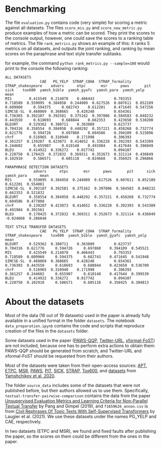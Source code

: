 # Benchmarking

The file `evaluation.py` contains code (very simple) for scoring a metric against all datasets.
The files `score_mis.py` and `score_new_metric.py` produce examples of how a metric can be scored.
They print the scores to the console output, however, one could save the scores to a ranking table of metrics.
The file `rank_metrics.py` shows an example of this: it ranks 5 metrics on all datasets,
and outputs the joint ranking, and ranking by mean scores on the paraphrase and text style transfer subtasks.

for example, the command `python rank_metrics.py --sample=100` would print to the console 
the following ranking:
```
ALL DATASETS
                CAE   PG_YELP  STRAP_COHA  STRAP_formality  STRAP_shakespeare    advers      etpc       msr      paws       pit      sick    tox600  yamsh_bible  yamsh_gyafc  yamsh_para  yamsh_yelp      mean
MIS        0.415549  0.214878    0.466443         0.703353           0.718589  0.559095  0.384958  0.244989  0.617526  0.607611  0.852189  0.609960     0.594375     0.682743    0.612201    0.471645  0.547256
SIMCSE-SL  0.468069  0.368665    0.428248         0.654361           0.736303  0.392107  0.392581  0.375162  0.397806  0.584583  0.848232  0.443550     0.618693     0.688844    0.662353    0.423650  0.530200
BLEURT     0.529362  0.380711    0.363089         0.623737           0.704316  0.358554  0.384958  0.448292  0.357221  0.458268  0.732774  0.621776     0.594726     0.697860    0.604586    0.394109  0.515896
chrF       0.516965  0.310940    0.171998         0.306393           0.361257  0.139287  0.423073  0.414652  0.336228  0.392393  0.543309  0.244602     0.655907     0.610148    0.491984    0.417644  0.396049
BLEU       0.414922  0.336272    0.017742         0.094107           0.228750  0.178425  0.372832  0.369311  0.352673  0.321114  0.436849  0.102910     0.586571     0.605118   -0.024668    0.356925  0.296866

PARAPHRASE DETECTION DATASETS
             advers      etpc       msr      paws       pit      sick  yamsh_para      mean
MIS        0.559095  0.384958  0.244989  0.617526  0.607611  0.852189    0.612201  0.554081
SIMCSE-SL  0.392107  0.392581  0.375162  0.397806  0.584583  0.848232    0.662353  0.521832
BLEURT     0.358554  0.384958  0.448292  0.357221  0.458268  0.732774    0.604586  0.477808
chrF       0.139287  0.423073  0.414652  0.336228  0.392393  0.543309    0.491984  0.391561
BLEU       0.178425  0.372832  0.369311  0.352673  0.321114  0.436849   -0.024668  0.286648

TEXT STYLE TRANSFER DATASETS
                CAE   PG_YELP  STRAP_COHA  STRAP_formality  STRAP_shakespeare    tox600  yamsh_bible  yamsh_gyafc  yamsh_yelp      mean
BLEURT     0.529362  0.380711    0.363089         0.623737           0.704316  0.621776     0.594726     0.697860    0.394109  0.545521
MIS        0.415549  0.214878    0.466443         0.703353           0.718589  0.609960     0.594375     0.682743    0.471645  0.541948
SIMCSE-SL  0.468069  0.368665    0.428248         0.654361           0.736303  0.443550     0.618693     0.688844    0.423650  0.536709
chrF       0.516965  0.310940    0.171998         0.306393           0.361257  0.244602     0.655907     0.610148    0.417644  0.399539
BLEU       0.414922  0.336272    0.017742         0.094107           0.228750  0.102910     0.586571     0.605118    0.356925  0.304813
```

# About the datasets

Most of the data (16 out of 19 datasets) used in the paper is already fully available in a unified format
in the folder `datasets`.  The notebook `data_preparation.ipynb` contains the code and scripts
that reproduce creation of the files in the `datasets` folder.

Some datasets used in the paper ([PAWS-QQP](https://github.com/google-research-datasets/paws), 
[Twitter-URL](https://github.com/lanwuwei/Twitter-URL-Corpus), 
[xformal-FoST](https://github.com/Elbria/xformal-FoST-meta))
are not included, because one has to perform extra actions to obtain them: PAWS-QQP should be generated
from scratch, and Twitter-URL and xformal-FoST should be requested from their authors.

Most of the datasets were taken from their open-access sources: 
[APT](https://github.com/Advancing-Machine-Human-Reasoning-Lab/apt),
[ETPC](https://github.com/venelink/ETPC),
[MSR](https://github.com/brmson/dataset-sts/tree/master/data/para/msr),
[PAWS](https://github.com/google-research-datasets/paws),
[PIT](https://github.com/cocoxu/SemEval-PIT2015),
[SICK](https://github.com/brmson/dataset-sts/tree/master/data/sts/sick2014),
[STRAP](https://github.com/martiansideofthemoon/style-transfer-paraphrase),
[Tox600](https://github.com/skoltech-nlp/detox),
and [datasets](https://github.com/VAShibaev/semantic_similarity_metrics) 
from [Yamshchikov et al, 2020](https://arxiv.org/abs/2004.05001).

The folder `source_data` includes some of the datasets that were not published
before, but their authors allowed us to use them. Specifically,  
`textual-transfer-pairwise-comparison` contains the data from the paper 
[Unsupervised Evaluation Metrics and Learning Criteria for Non-Parallel Textual Transfer](https://aclanthology.org/D19-5614/) 
by Pang and Gimpel (2019), and `f1659626_annon.csv` is from 
[Civil Rephrases Of Toxic Texts With Self-Supervised Transformers](https://aclanthology.org/2021.eacl-main.124/)
by Laugier et al. (2021). We use these datasets under the names PG_YELP and CAE, respectively.

In two datasets (ETPC and MSR), we found and fixed faults after publishing
the paper, so the scores on them could be different from the ones in the paper.



